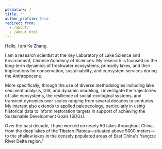 ```yaml
---
permalink: /
title: ""
author_profile: true
redirect_from: 
  - /about/
  - /about.html
---
```


Hello, I am Ke Zhang.

I am a research scientist at the Key Laboratory of Lake Science and Environment, Chinese Academy of Sciences. My research is focused on the long-term dynamics of freshwater ecosystems, primarily lakes, and their implications for conservation, sustainability, and ecosystem services during the Anthropocene.

More specifically, through the use of diverse methodologies including lake sediment analysis, GIS, and dynamic modeling, I investigate the trajectories of lake ecosystems, the resilience of social-ecological systems, and transient dynamics over scales ranging from several decades to centuries. My interest also extends to applied paleoecology, particularly in using historical data to inform restoration targets in support of achieving the Sustainable Development Goals (SDGs).

Over the past decade, I have worked on nearly 50 lakes throughout China, from the deep lakes of the Tibetan Plateau—situated above 5000 meters—to the shallow lakes in the densely populated areas of East China's Yangtze River Delta region."




